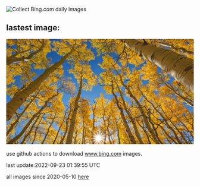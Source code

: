 ![Collect Bing.com daily images](https://github.com/counter2015/bing-daily-images/workflows/Collect%20Bing.com%20daily%20images/badge.svg)
## lastest image:
![](images/LastDollarRoad.jpg)

use github actions to download www.bing.com images.

last update:2022-09-23 01:39:55 UTC

all images since 2020-05-10 [here](https://github.com/counter2015/bing-daily-images/tree/master/images) 
